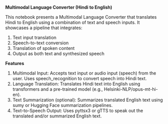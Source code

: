 **Multimodal Language Converter (Hindi to English)**

This notebook presents a Multimodal Language Converter that translates Hindi to English using a combination of text and speech inputs. It showcases a pipeline that integrates:
1. Text input translation
2. Speech-to-text conversion
3. Translation of spoken content
4. Output as both text and synthesized speech

**Features**
1. Multimodal Input:
Accepts text input or audio input (speech) from the user.
Uses speech_recognition to convert speech into Hindi text.
2. Language Translation:
Translates Hindi text into English using transformers and a pre-trained model (e.g., Helsinki-NLP/opus-mt-hi-en).
3. Text Summarization (optional):
Summarizes translated English text using sumy or Hugging Face summarization pipelines.
4. Text-to-Speech Output:
Uses pyttsx3 or gTTS to speak out the translated and/or summarized English text.

